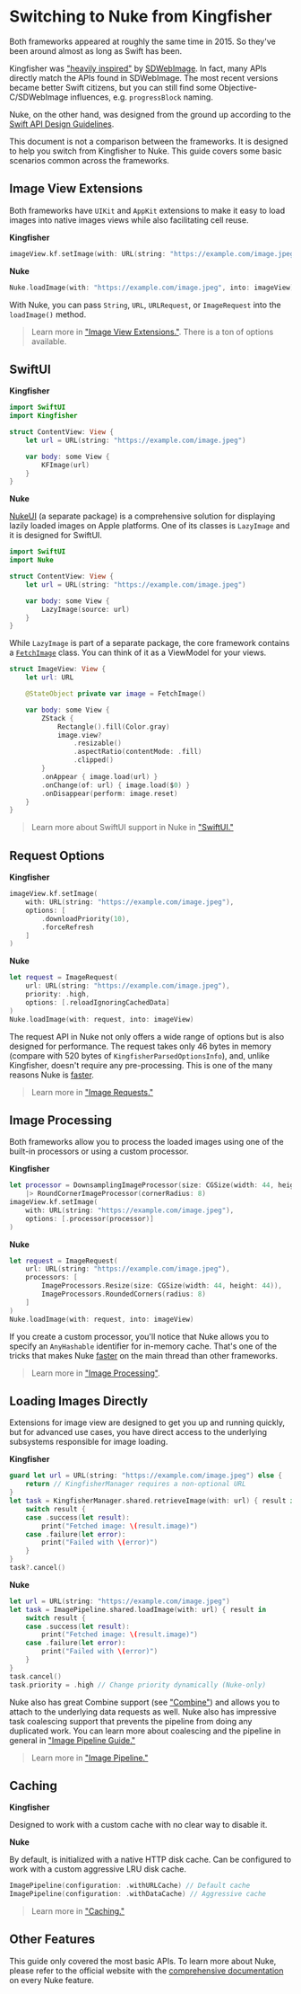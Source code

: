 # Switching to Nuke from Kingfisher

Both frameworks appeared at roughly the same time in 2015. So they've been around almost as long as Swift has been.

Kingfisher was ["heavily inspired"](https://github.com/onevcat/Kingfisher/tree/1.0.0) by [SDWebImage](https://github.com/SDWebImage/SDWebImage). In fact, many APIs directly match the APIs found in SDWebImage. The most recent versions became better Swift citizens, but you can still find some Objective-C/SDWebImage influences, e.g. `progressBlock` naming.

Nuke, on the other hand, was designed from the ground up according to the [Swift API Design Guidelines](https://swift.org/documentation/api-design-guidelines/).

This document is not a comparison between the frameworks. It is designed to help you switch from Kingfisher to Nuke. This guide covers some basic scenarios common across the frameworks.

## Image View Extensions

Both frameworks have `UIKit` and `AppKit` extensions to make it easy to load images into native images views while also facilitating cell reuse.

**Kingfisher**

```swift
imageView.kf.setImage(with: URL(string: "https://example.com/image.jpeg"))
```     

**Nuke**   

```swift
Nuke.loadImage(with: "https://example.com/image.jpeg", into: imageView)
```

With Nuke, you can pass `String`, `URL`, `URLRequest`, or `ImageRequest` into the `loadImage()` method.

> Learn more in ["Image View Extensions."](https://kean.blog/nuke/guides/image-view-extensions). There is a ton of options available.

## SwiftUI

**Kingfisher**

```swift
import SwiftUI
import Kingfisher

struct ContentView: View {
    let url = URL(string: "https://example.com/image.jpeg")

    var body: some View {
        KFImage(url)
    }
}
```

**Nuke**

[NukeUI](https://github.com/kean/NukeUI) (a separate package) is a comprehensive solution for displaying lazily loaded images on Apple platforms. One of its classes is `LazyImage` and it is designed for SwiftUI.

```swift
import SwiftUI
import Nuke

struct ContentView: View {
    let url = URL(string: "https://example.com/image.jpeg")

    var body: some View {
        LazyImage(source: url)
    }
}

```

While `LazyImage` is part of a separate package, the core framework contains a  [`FetchImage`](https://kean-org.github.io/docs/nuke/reference/10.0.0/FetchImage/) class. You can think of it as a ViewModel for your views.

```swift
struct ImageView: View {
    let url: URL

    @StateObject private var image = FetchImage()

    var body: some View {
        ZStack {
            Rectangle().fill(Color.gray)
            image.view?
                .resizable()
                .aspectRatio(contentMode: .fill)
                .clipped()
        }
        .onAppear { image.load(url) }
        .onChange(of: url) { image.load($0) }
        .onDisappear(perform: image.reset)
    }
}
```

> Learn more about SwiftUI support in Nuke in ["SwiftUI."](https://kean.blog/nuke/guides/swiftui)

## Request Options

**Kingfisher**

```swift
imageView.kf.setImage(
    with: URL(string: "https://example.com/image.jpeg"),
    options: [
        .downloadPriority(10),
        .forceRefresh
    ]
)
```

**Nuke**

```swift
let request = ImageRequest(
    url: URL(string: "https://example.com/image.jpeg"),
    priority: .high,
    options: [.reloadIgnoringCachedData]
)
Nuke.loadImage(with: request, into: imageView)
```

The request API in Nuke not only offers a wide range of options but is also designed for performance. The request takes only 46 bytes in memory (compare with 520 bytes of `KingfisherParsedOptionsInfo`), and, unlike Kingfisher, doesn't require any pre-processing. This is one of the many reasons Nuke is [faster](https://github.com/kean/ImageFrameworksBenchmark).

> Learn more in ["Image Requests."](https://kean.blog/nuke/guides/customizing-requests)

## Image Processing

Both frameworks allow you to process the loaded images using one of the built-in processors or using a custom processor.

**Kingfisher**

```swift
let processor = DownsamplingImageProcessor(size: CGSize(width: 44, height: 44))
    |> RoundCornerImageProcessor(cornerRadius: 8)
imageView.kf.setImage(
    with: URL(string: "https://example.com/image.jpeg"),
    options: [.processor(processor)]
)
```

**Nuke**

```swift
let request = ImageRequest(
    url: URL(string: "https://example.com/image.jpeg"),
    processors: [
        ImageProcessors.Resize(size: CGSize(width: 44, height: 44)),
        ImageProcessors.RoundedCorners(radius: 8)
    ]
)
Nuke.loadImage(with: request, into: imageView)
```

If you create a custom processor, you'll notice that Nuke allows you to specify an `AnyHashable` identifier for in-memory cache. That's one of the tricks that makes Nuke [faster](https://github.com/kean/ImageFrameworksBenchmark) on the main thread than other frameworks.

> Learn more in ["Image Processing"](https://kean.blog/nuke/guides/image-processing).

## Loading Images Directly

Extensions for image view are designed to get you up and running quickly, but for advanced use cases, you have direct access to the underlying subsystems responsible for image loading.

**Kingfisher**

```swift
guard let url = URL(string: "https://example.com/image.jpeg") else {
    return // KingfisherManager requires a non-optional URL
}
let task = KingfisherManager.shared.retrieveImage(with: url) { result in
    switch result {
    case .success(let result):
        print("Fetched image: \(result.image)")
    case .failure(let error):
        print("Failed with \(error)")
    }
}
task?.cancel()
```

**Nuke**

```swift
let url = URL(string: "https://example.com/image.jpeg")
let task = ImagePipeline.shared.loadImage(with: url) { result in
    switch result {
    case .success(let result):
        print("Fetched image: \(result.image)")
    case .failure(let error):
        print("Failed with \(error)")
    }
}
task.cancel()
task.priority = .high // Change priority dynamically (Nuke-only)
```

Nuke also has great Combine support (see ["Combine"](https://kean.blog/nuke/guides/combine)) and allows you to attach to the underlying data requests as well. Nuke also has impressive task coalescing support that prevents the pipeline from doing any duplicated work. You can learn more about coalescing and the pipeline in general in ["Image Pipeline Guide."](https://kean.blog/nuke/guides/image-pipeline-guide)

> Learn more in ["Image Pipeline."](https://kean.blog/nuke/guides/image-pipeline)

## Caching

**Kingfisher**

Designed to work with a custom cache with no clear way to disable it.

**Nuke**

By default, is initialized with a native HTTP disk cache. Can be configured to work with a custom aggressive LRU disk cache.
    

```swift
ImagePipeline(configuration: .withURLCache) // Default cache
ImagePipeline(configuration: .withDataCache) // Aggressive cache
```

> Learn more in ["Caching."](https://kean.blog/nuke/guides/caching)

## Other Features

This guide only covered the most basic APIs. To learn more about Nuke, please refer to the official website with the [comprehensive documentation](https://kean.blog/nuke/guides/welcome) on every Nuke feature.
